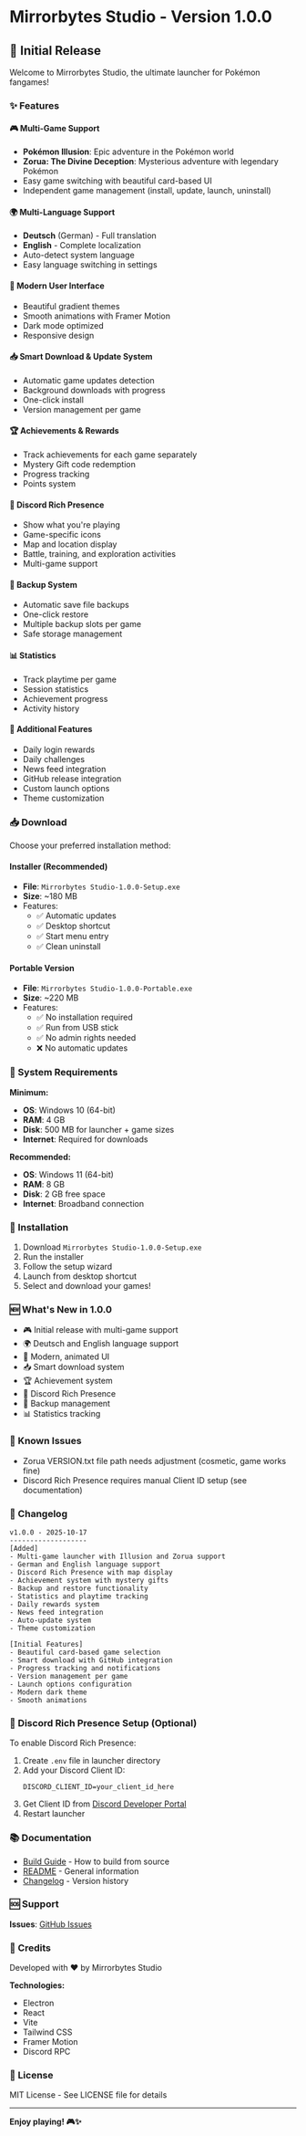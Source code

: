 # Mirrorbytes Studio - Version 1.0.0

## 🎉 Initial Release

Welcome to Mirrorbytes Studio, the ultimate launcher for Pokémon fangames!

### ✨ Features

#### 🎮 Multi-Game Support

- **Pokémon Illusion**: Epic adventure in the Pokémon world
- **Zorua: The Divine Deception**: Mysterious adventure with legendary Pokémon
- Easy game switching with beautiful card-based UI
- Independent game management (install, update, launch, uninstall)

#### 🌍 Multi-Language Support

- **Deutsch** (German) - Full translation
- **English** - Complete localization
- Auto-detect system language
- Easy language switching in settings

#### 🎨 Modern User Interface

- Beautiful gradient themes
- Smooth animations with Framer Motion
- Dark mode optimized
- Responsive design

#### 📥 Smart Download & Update System

- Automatic game updates detection
- Background downloads with progress
- One-click install
- Version management per game

#### 🏆 Achievements & Rewards

- Track achievements for each game separately
- Mystery Gift code redemption
- Progress tracking
- Points system

#### 💬 Discord Rich Presence

- Show what you're playing
- Game-specific icons
- Map and location display
- Battle, training, and exploration activities
- Multi-game support

#### 💾 Backup System

- Automatic save file backups
- One-click restore
- Multiple backup slots per game
- Safe storage management

#### 📊 Statistics

- Track playtime per game
- Session statistics
- Achievement progress
- Activity history

#### 🎯 Additional Features

- Daily login rewards
- Daily challenges
- News feed integration
- GitHub release integration
- Custom launch options
- Theme customization

### 📥 Download

Choose your preferred installation method:

#### Installer (Recommended)

- **File**: `Mirrorbytes Studio-1.0.0-Setup.exe`
- **Size**: ~180 MB
- Features:
  - ✅ Automatic updates
  - ✅ Desktop shortcut
  - ✅ Start menu entry
  - ✅ Clean uninstall

#### Portable Version

- **File**: `Mirrorbytes Studio-1.0.0-Portable.exe`
- **Size**: ~220 MB
- Features:
  - ✅ No installation required
  - ✅ Run from USB stick
  - ✅ No admin rights needed
  - ❌ No automatic updates

### 🔧 System Requirements

**Minimum:**

- **OS**: Windows 10 (64-bit)
- **RAM**: 4 GB
- **Disk**: 500 MB for launcher + game sizes
- **Internet**: Required for downloads

**Recommended:**

- **OS**: Windows 11 (64-bit)
- **RAM**: 8 GB
- **Disk**: 2 GB free space
- **Internet**: Broadband connection

### 🚀 Installation

1. Download `Mirrorbytes Studio-1.0.0-Setup.exe`
2. Run the installer
3. Follow the setup wizard
4. Launch from desktop shortcut
5. Select and download your games!

### 🆕 What's New in 1.0.0

- 🎮 Initial release with multi-game support
- 🌍 Deutsch and English language support
- 🎨 Modern, animated UI
- 📥 Smart download system
- 🏆 Achievement system
- 💬 Discord Rich Presence
- 💾 Backup management
- 📊 Statistics tracking

### 🐛 Known Issues

- Zorua VERSION.txt file path needs adjustment (cosmetic, game works fine)
- Discord Rich Presence requires manual Client ID setup (see documentation)

### 📝 Changelog

```
v1.0.0 - 2025-10-17
-------------------
[Added]
- Multi-game launcher with Illusion and Zorua support
- German and English language support
- Discord Rich Presence with map display
- Achievement system with mystery gifts
- Backup and restore functionality
- Statistics and playtime tracking
- Daily rewards system
- News feed integration
- Auto-update system
- Theme customization

[Initial Features]
- Beautiful card-based game selection
- Smart download with GitHub integration
- Progress tracking and notifications
- Version management per game
- Launch options configuration
- Modern dark theme
- Smooth animations
```

### 🔐 Discord Rich Presence Setup (Optional)

To enable Discord Rich Presence:

1. Create `.env` file in launcher directory
2. Add your Discord Client ID:
   ```
   DISCORD_CLIENT_ID=your_client_id_here
   ```
3. Get Client ID from [Discord Developer Portal](https://discord.com/developers/applications)
4. Restart launcher

### 📚 Documentation

- [Build Guide](../BUILD_GUIDE.md) - How to build from source
- [README](../README.md) - General information
- [Changelog](../CHANGELOG.md) - Version history

### 🆘 Support

**Issues**: [GitHub Issues](https://github.com/99Problemsx/mirrorbytes-launcher/issues)

### 🙏 Credits

Developed with ❤️ by Mirrorbytes Studio

**Technologies:**

- Electron
- React
- Vite
- Tailwind CSS
- Framer Motion
- Discord RPC

### 📄 License

MIT License - See LICENSE file for details

---

**Enjoy playing! 🎮✨**
